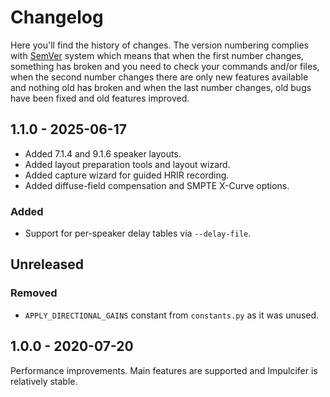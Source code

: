 # Changelog
Here you'll find the history of changes. The version numbering complies with [SemVer]() system which means that when the
first number changes, something has broken and you need to check your commands and/or files, when the second number
changes there are only new features available and nothing old has broken and when the last number changes, old bugs have
been fixed and old features improved.

## 1.1.0 - 2025-06-17
- Added 7.1.4 and 9.1.6 speaker layouts.
- Added layout preparation tools and layout wizard.
- Added capture wizard for guided HRIR recording.
- Added diffuse-field compensation and SMPTE X-Curve options.

### Added
- Support for per-speaker delay tables via `--delay-file`.

## Unreleased
### Removed
- `APPLY_DIRECTIONAL_GAINS` constant from `constants.py` as it was unused.

## 1.0.0 - 2020-07-20
Performance improvements. Main features are supported and Impulcifer is relatively stable.
